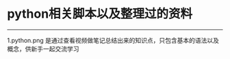 # python相关脚本以及整理过的资料
-----------------------------
1.python.png  是通过查看视频做笔记总结出来的知识点，只包含基本的语法以及概念，供新手一起交流学习

